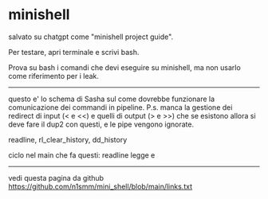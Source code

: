 # minishell

salvato su chatgpt come "minishell project guide".

Per testare, apri terminale e scrivi bash.

Prova su bash i comandi che devi eseguire su minishell, ma non usarlo come riferimento per i leak.

-----
questo e' lo schema di Sasha sul come dovrebbe funzionare la comunicazione dei commandi in pipeline.
P.s. manca la gestione dei redirect di input (< e <<) e quelli di output (> e >>) che se esistono allora si deve fare il dup2 con questi, e le pipe vengono ignorate.

readline, rl_clear_history, dd_history

ciclo nel main che fa questi: readline legge e 

-----
vedi questa pagina da github
https://github.com/n1smm/mini_shell/blob/main/links.txt
